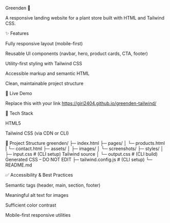 Greenden 🌿

A responsive landing website for a plant store built with HTML and Tailwind CSS.

✨ Features

Fully responsive layout (mobile-first)

Reusable UI components (navbar, hero, product cards, CTA, footer)

Utility-first styling with Tailwind CSS

Accessible markup and semantic HTML

Clean, maintainable project structure

🔴 Live Demo

Replace this with your link
https://giri2404.github.io/greenden-tailwind/


🧱 Tech Stack

HTML5

Tailwind CSS (via CDN or CLI)

📂 Project Structure
greenden/
├─ index.html
├─ pages/
│  └─ products.html
|  └─ contact.html
├─ assets/
│  ├─ images/
│  └─ screenshots/
├─ styles/
│  ├─ input.css        # (CLI setup) Tailwind source
│  └─ output.css       # (CLI build) Generated CSS – DO NOT EDIT
├─ tailwind.config.js  # (CLI setup)
└─ README.md


✅ Accessibility & Best Practices

Semantic tags (header, main, section, footer)

Meaningful alt text for images

Sufficient color contrast

Mobile-first responsive utilities
